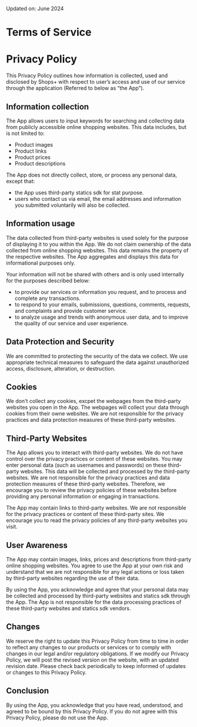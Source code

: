 Updated on: June 2024

# Terms of Service

# Privacy Policy

This Privacy Policy outlines how information is collected, used and disclosed by Shops+ with respect to user’s access and use of our service through the application (Referred to below as “the App”).

## Information collection

The App allows users to input keywords for searching and collecting data from publicly accessible online shopping websites. This data includes, but is not limited to:

* Product images
* Product links
* Product prices
* Product descriptions

The App does not directly collect, store, or process any personal data, except that:

* the App uses third-party statics sdk for stat purpose.
* users who contact us via email, the email addresses and information you submitted voluntarily will also be collected.

## Information usage

The data collected from third-party websites is used solely for the purpose of displaying it to you within the App. We do not claim ownership of the data collected from online shopping websites. This data remains the property of the respective websites. The App aggregates and displays this data for informational purposes only.

Your information will not be shared with others and is only used internally for the purposes described below:

* to provide our services or information you request, and to process and complete any transactions.
* to respond to your emails, submissions, questions, comments, requests, and complaints and provide customer service.
* to analyze usage and trends with anonymous user data, and to improve the quality of our service and user experience.

## Data Protection and Security

We are committed to protecting the security of the data we collect. We use appropriate technical measures to safeguard the data against unauthorized access, disclosure, alteration, or destruction.

## Cookies

We don't collect any cookies, excpet the webpages from the third-party websites you open in the App. The webpages will collect your data through cookies from their owne websites. We are not responsible for the privacy practices and data protection measures of these third-party websites.

## Third-Party Websites

The App allows you to interact with third-party websites. We do not have control over the privacy practices or content of these websites. You may enter personal data (such as usernames and passwords) on these third-party websites. This data will be collected and processed by the third-party websites. We are not responsible for the privacy practices and data protection measures of these third-party websites. Therefore, we encourage you to review the privacy policies of these websites before providing any personal information or engaging in transactions.

The App may contain links to third-party websites. We are not responsible for the privacy practices or content of these third-party sites. We encourage you to read the privacy policies of any third-party websites you visit.

## User Awareness

The App may contain images, links, prices and descriptions from third-party online shopping websites. You agree to use the App at your own risk and understand that we are not responsible for any legal actions or loss taken by third-party websites regarding the use of their data.

By using the App, you acknowledge and agree that your personal data may be collected and processed by third-party websites and statics sdk through the App. The App is not responsible for the data processing practices of these third-party websites and statics sdk vendors. 


## Changes

We reserve the right to update this Privacy Policy from time to time in order to reflect any changes to our products or services or to comply with changes in our legal and/or regulatory obligations. If we modify our Privacy Policy, we will post the revised version on the website, with an updated revision date. Please check back periodically to keep informed of updates or changes to this Privacy Policy.


## Conclusion

By using the App, you acknowledge that you have read, understood, and agreed to be bound by this Privacy Policy. If you do not agree with this Privacy Policy, please do not use the App.

